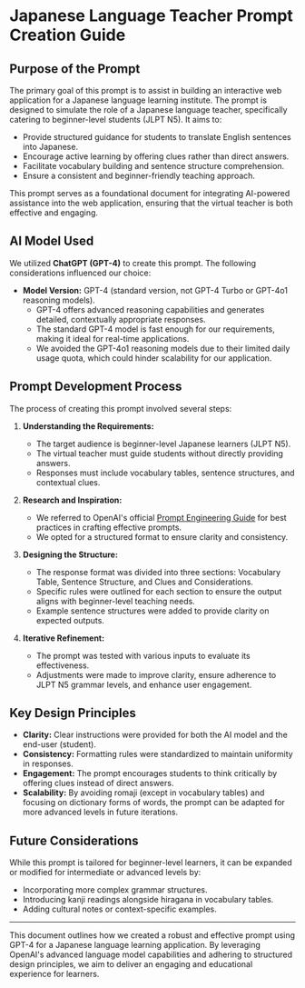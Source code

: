 # Japanese Language Teacher Prompt Creation Guide

## Purpose of the Prompt
The primary goal of this prompt is to assist in building an interactive web application for a Japanese language learning institute. The prompt is designed to simulate the role of a Japanese language teacher, specifically catering to beginner-level students (JLPT N5). It aims to:
- Provide structured guidance for students to translate English sentences into Japanese.
- Encourage active learning by offering clues rather than direct answers.
- Facilitate vocabulary building and sentence structure comprehension.
- Ensure a consistent and beginner-friendly teaching approach.

This prompt serves as a foundational document for integrating AI-powered assistance into the web application, ensuring that the virtual teacher is both effective and engaging.

## AI Model Used
We utilized **ChatGPT (GPT-4)** to create this prompt. The following considerations influenced our choice:
- **Model Version:** GPT-4 (standard version, not GPT-4 Turbo or GPT-4o1 reasoning models).
    - GPT-4 offers advanced reasoning capabilities and generates detailed, contextually appropriate responses.
    - The standard GPT-4 model is fast enough for our requirements, making it ideal for real-time applications.
    - We avoided the GPT-4o1 reasoning models due to their limited daily usage quota, which could hinder scalability for our application.

## Prompt Development Process
The process of creating this prompt involved several steps:
1. **Understanding the Requirements:**
    - The target audience is beginner-level Japanese learners (JLPT N5).
    - The virtual teacher must guide students without directly providing answers.
    - Responses must include vocabulary tables, sentence structures, and contextual clues.

2. **Research and Inspiration:**
    - We referred to OpenAI's official [Prompt Engineering Guide](https://platform.openai.com/docs/guides/prompt-engineering) for best practices in crafting effective prompts.
    - We opted for a structured format to ensure clarity and consistency.

3. **Designing the Structure:**
    - The response format was divided into three sections: Vocabulary Table, Sentence Structure, and Clues and Considerations.
    - Specific rules were outlined for each section to ensure the output aligns with beginner-level teaching needs.
    - Example sentence structures were added to provide clarity on expected outputs.

4. **Iterative Refinement:**
    - The prompt was tested with various inputs to evaluate its effectiveness.
    - Adjustments were made to improve clarity, ensure adherence to JLPT N5 grammar levels, and enhance user engagement.

## Key Design Principles
- **Clarity:** Clear instructions were provided for both the AI model and the end-user (student).
- **Consistency:** Formatting rules were standardized to maintain uniformity in responses.
- **Engagement:** The prompt encourages students to think critically by offering clues instead of direct answers.
- **Scalability:** By avoiding romaji (except in vocabulary tables) and focusing on dictionary forms of words, the prompt can be adapted for more advanced levels in future iterations.

## Future Considerations
While this prompt is tailored for beginner-level learners, it can be expanded or modified for intermediate or advanced levels by:
- Incorporating more complex grammar structures.
- Introducing kanji readings alongside hiragana in vocabulary tables.
- Adding cultural notes or context-specific examples.

---

This document outlines how we created a robust and effective prompt using GPT-4 for a Japanese language learning application. By leveraging OpenAI's advanced language model capabilities and adhering to structured design principles, we aim to deliver an engaging and educational experience for learners.
